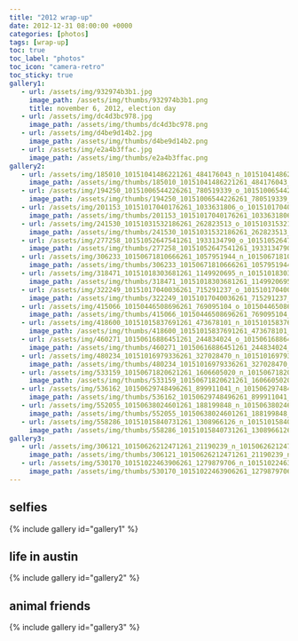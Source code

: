 ```yaml
---
title: "2012 wrap-up"
date: 2012-12-31 08:00:00 +0000
categories: [photos]
tags: [wrap-up]
toc: true
toc_label: "photos"
toc_icon: "camera-retro"
toc_sticky: true
gallery1:
   - url: /assets/img/932974b3b1.jpg
     image_path: /assets/img/thumbs/932974b3b1.png
     title: november 6, 2012, election day
   - url: /assets/img/dc4d3bc978.jpg
     image_path: /assets/img/thumbs/dc4d3bc978.png
   - url: /assets/img/d4be9d14b2.jpg
     image_path: /assets/img/thumbs/d4be9d14b2.png
   - url: /assets/img/e2a4b3ffac.jpg
     image_path: /assets/img/thumbs/e2a4b3ffac.png
gallery2:
   - url: /assets/img/185010_10151041486221261_484176043_n_10151041486221261.jpg
     image_path: /assets/img/thumbs/185010_10151041486221261_484176043_n_10151041486221261.png
   - url: /assets/img/194250_10151006544226261_780519339_o_10151006544226261.jpg
     image_path: /assets/img/thumbs/194250_10151006544226261_780519339_o_10151006544226261.png
   - url: /assets/img/201153_10151017040176261_1033631806_o_10151017040176261.jpg
     image_path: /assets/img/thumbs/201153_10151017040176261_1033631806_o_10151017040176261.png
   - url: /assets/img/241530_10151031532186261_262823513_o_10151031532186261.jpg
     image_path: /assets/img/thumbs/241530_10151031532186261_262823513_o_10151031532186261.png
   - url: /assets/img/277258_10151052647541261_1933134790_o_10151052647541261.jpg
     image_path: /assets/img/thumbs/277258_10151052647541261_1933134790_o_10151052647541261.png
   - url: /assets/img/306233_10150671810666261_1057951944_n_10150671810666261.jpg
     image_path: /assets/img/thumbs/306233_10150671810666261_1057951944_n_10150671810666261.png
   - url: /assets/img/318471_10151018303681261_1149920695_n_10151018303681261.jpg
     image_path: /assets/img/thumbs/318471_10151018303681261_1149920695_n_10151018303681261.png
   - url: /assets/img/322249_10151017040036261_715291237_o_10151017040036261.jpg
     image_path: /assets/img/thumbs/322249_10151017040036261_715291237_o_10151017040036261.png
   - url: /assets/img/415066_10150446508696261_769095104_o_10150446508696261.jpg
     image_path: /assets/img/thumbs/415066_10150446508696261_769095104_o_10150446508696261.png
   - url: /assets/img/418600_10151015837691261_473678101_n_10151015837691261.jpg
     image_path: /assets/img/thumbs/418600_10151015837691261_473678101_n_10151015837691261.png
   - url: /assets/img/460271_10150616886451261_244834024_o_10150616886451261.jpg
     image_path: /assets/img/thumbs/460271_10150616886451261_244834024_o_10150616886451261.png
   - url: /assets/img/480234_10151016979336261_327028470_n_10151016979336261.jpg
     image_path: /assets/img/thumbs/480234_10151016979336261_327028470_n_10151016979336261.png
   - url: /assets/img/533159_10150671820621261_1606605020_n_10150671820621261.jpg
     image_path: /assets/img/thumbs/533159_10150671820621261_1606605020_n_10150671820621261.png
   - url: /assets/img/536162_10150629748496261_899911041_n_10150629748496261.jpg
     image_path: /assets/img/thumbs/536162_10150629748496261_899911041_n_10150629748496261.png
   - url: /assets/img/552055_10150638024601261_188199848_n_10150638024601261.jpg
     image_path: /assets/img/thumbs/552055_10150638024601261_188199848_n_10150638024601261.png
   - url: /assets/img/558286_10151015840731261_1308966126_n_10151015840731261.jpg
     image_path: /assets/img/thumbs/558286_10151015840731261_1308966126_n_10151015840731261.png
gallery3:
   - url: /assets/img/306121_10150626212471261_21190239_n_10150626212471261.jpg
     image_path: /assets/img/thumbs/306121_10150626212471261_21190239_n_10150626212471261.png
   - url: /assets/img/530170_10151022463906261_1279879706_n_10151022463906261.jpg
     image_path: /assets/img/thumbs/530170_10151022463906261_1279879706_n_10151022463906261.png
---
```

## selfies
{% include gallery id="gallery1" %}

## life in austin
{% include gallery id="gallery2" %}

## animal friends
{% include gallery id="gallery3" %}